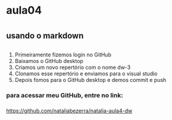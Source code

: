 # aula04 <h1>
## usando o markdown <h2>

1. Primeiramente fizemos login no GitHub
2. Baixamos o GitHub desktop
3. Criamos um novo repertório com o nome dw-3
4. Clonamos esse repertório e enviamos para o visual studio
5. Depois fomos para o GitHub desktop e demos commit e push

### para acessar meu GitHub, entre no link: <h3>
<https://github.com/nataliabezerra/natalia-aula4-dw>